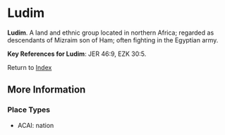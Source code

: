 # Ludim
**Ludim**. 
A land and ethnic group located in northern Africa; regarded as descendants of Mizraim son of Ham; often fighting in the Egyptian army. 




**Key References for Ludim**: 
JER 46:9, EZK 30:5. 






Return to [Index](00-Index.md)

## More Information

### Place Types

* ACAI: nation




